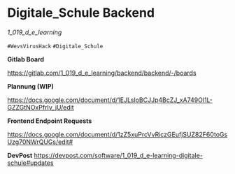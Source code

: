 # Digitale_Schule Backend
_1_019_d_e_learning_

`#WevsVirusHack` `#Digitale_Schule`

**Gitlab Board**

https://gitlab.com/1_019_d_e_learning/backend/backend/-/boards

**Plannung (WIP)**

https://docs.google.com/document/d/1EJLsloBCJJp4BcZJ_xA749Ol1L-GZZGtNOxPfrIv_jU/edit

**Frontend Endpoint Requests**

https://docs.google.com/document/d/1zZ5xuPrcVvRiczGEufjSUZ82F60toGsUzg70NWrQUGs/edit#

**DevPost**
https://devpost.com/software/1_019_d_e-learning-digitale-schule#updates